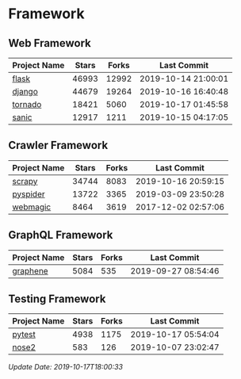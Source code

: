 # Framework

## Web Framework

| Project Name | Stars | Forks | Last Commit |
| ------------ | ----- | ----- | ----------- |
| [flask](https://github.com/pallets/flask) | 46993 | 12992 | 2019-10-14 21:00:01 |
| [django](https://github.com/django/django) | 44679 | 19264 | 2019-10-16 16:40:48 |
| [tornado](https://github.com/tornadoweb/tornado) | 18421 | 5060 | 2019-10-17 01:45:58 |
| [sanic](https://github.com/huge-success/sanic) | 12917 | 1211 | 2019-10-15 04:17:05 |

## Crawler Framework

| Project Name | Stars | Forks | Last Commit |
| ------------ | ----- | ----- | ----------- |
| [scrapy](https://github.com/scrapy/scrapy) | 34744 | 8083 | 2019-10-16 20:59:15 |
| [pyspider](https://github.com/binux/pyspider) | 13722 | 3365 | 2019-03-09 23:50:28 |
| [webmagic](https://github.com/code4craft/webmagic) | 8464 | 3619 | 2017-12-02 02:57:06 |

## GraphQL Framework

| Project Name | Stars | Forks | Last Commit |
| ------------ | ----- | ----- | ----------- |
| [graphene](https://github.com/graphql-python/graphene) | 5084 | 535 | 2019-09-27 08:54:46 |

## Testing Framework

| Project Name | Stars | Forks | Last Commit |
| ------------ | ----- | ----- | ----------- |
| [pytest](https://github.com/pytest-dev/pytest) | 4938 | 1175 | 2019-10-17 05:54:04 |
| [nose2](https://github.com/nose-devs/nose2) | 583 | 126 | 2019-10-07 23:02:47 |

*Update Date: 2019-10-17T18:00:33*